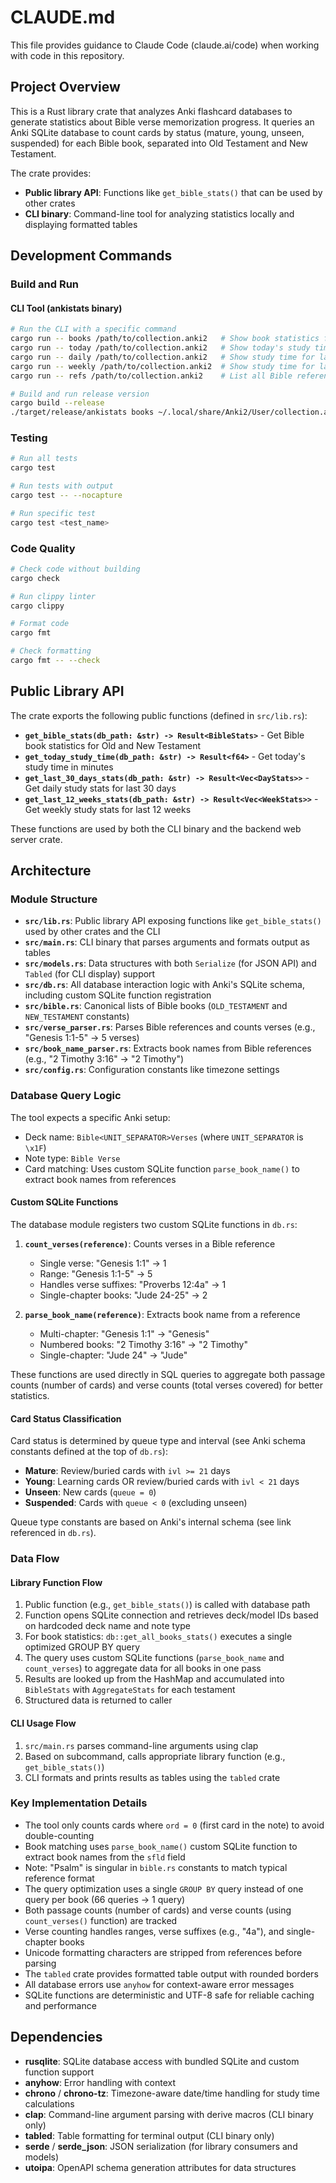 # CLAUDE.md

This file provides guidance to Claude Code (claude.ai/code) when working with code in this repository.

## Project Overview

This is a Rust library crate that analyzes Anki flashcard databases to generate statistics about Bible verse memorization progress. It queries an Anki SQLite database to count cards by status (mature, young, unseen, suspended) for each Bible book, separated into Old Testament and New Testament.

The crate provides:
- **Public library API**: Functions like `get_bible_stats()` that can be used by other crates
- **CLI binary**: Command-line tool for analyzing statistics locally and displaying formatted tables

## Development Commands

### Build and Run

#### CLI Tool (ankistats binary)
```bash
# Run the CLI with a specific command
cargo run -- books /path/to/collection.anki2   # Show book statistics for OT/NT
cargo run -- today /path/to/collection.anki2   # Show today's study time
cargo run -- daily /path/to/collection.anki2   # Show study time for last 30 days
cargo run -- weekly /path/to/collection.anki2  # Show study time for last 12 weeks
cargo run -- refs /path/to/collection.anki2    # List all Bible references in database

# Build and run release version
cargo build --release
./target/release/ankistats books ~/.local/share/Anki2/User/collection.anki2
```

### Testing
```bash
# Run all tests
cargo test

# Run tests with output
cargo test -- --nocapture

# Run specific test
cargo test <test_name>
```

### Code Quality
```bash
# Check code without building
cargo check

# Run clippy linter
cargo clippy

# Format code
cargo fmt

# Check formatting
cargo fmt -- --check
```

## Public Library API

The crate exports the following public functions (defined in `src/lib.rs`):

- **`get_bible_stats(db_path: &str) -> Result<BibleStats>`** - Get Bible book statistics for Old and New Testament
- **`get_today_study_time(db_path: &str) -> Result<f64>`** - Get today's study time in minutes
- **`get_last_30_days_stats(db_path: &str) -> Result<Vec<DayStats>>`** - Get daily study stats for last 30 days
- **`get_last_12_weeks_stats(db_path: &str) -> Result<Vec<WeekStats>>`** - Get weekly study stats for last 12 weeks

These functions are used by both the CLI binary and the backend web server crate.

## Architecture

### Module Structure

- **`src/lib.rs`**: Public library API exposing functions like `get_bible_stats()` used by other crates and the CLI
- **`src/main.rs`**: CLI binary that parses arguments and formats output as tables
- **`src/models.rs`**: Data structures with both `Serialize` (for JSON API) and `Tabled` (for CLI display) support
- **`src/db.rs`**: All database interaction logic with Anki's SQLite schema, including custom SQLite function registration
- **`src/bible.rs`**: Canonical lists of Bible books (`OLD_TESTAMENT` and `NEW_TESTAMENT` constants)
- **`src/verse_parser.rs`**: Parses Bible references and counts verses (e.g., "Genesis 1:1-5" → 5 verses)
- **`src/book_name_parser.rs`**: Extracts book names from Bible references (e.g., "2 Timothy 3:16" → "2 Timothy")
- **`src/config.rs`**: Configuration constants like timezone settings

### Database Query Logic

The tool expects a specific Anki setup:
- Deck name: `Bible<UNIT_SEPARATOR>Verses` (where `UNIT_SEPARATOR` is `\x1F`)
- Note type: `Bible Verse`
- Card matching: Uses custom SQLite function `parse_book_name()` to extract book names from references

#### Custom SQLite Functions

The database module registers two custom SQLite functions in `db.rs`:

1. **`count_verses(reference)`**: Counts verses in a Bible reference
   - Single verse: "Genesis 1:1" → 1
   - Range: "Genesis 1:1-5" → 5
   - Handles verse suffixes: "Proverbs 12:4a" → 1
   - Single-chapter books: "Jude 24-25" → 2

2. **`parse_book_name(reference)`**: Extracts book name from a reference
   - Multi-chapter: "Genesis 1:1" → "Genesis"
   - Numbered books: "2 Timothy 3:16" → "2 Timothy"
   - Single-chapter: "Jude 24" → "Jude"

These functions are used directly in SQL queries to aggregate both passage counts (number of cards) and verse counts (total verses covered) for better statistics.

#### Card Status Classification

Card status is determined by queue type and interval (see Anki schema constants defined at the top of `db.rs`):
- **Mature**: Review/buried cards with `ivl >= 21` days
- **Young**: Learning cards OR review/buried cards with `ivl < 21` days
- **Unseen**: New cards (`queue = 0`)
- **Suspended**: Cards with `queue < 0` (excluding unseen)

Queue type constants are based on Anki's internal schema (see link referenced in `db.rs`).

### Data Flow

#### Library Function Flow
1. Public function (e.g., `get_bible_stats()`) is called with database path
2. Function opens SQLite connection and retrieves deck/model IDs based on hardcoded deck name and note type
3. For book statistics: `db::get_all_books_stats()` executes a single optimized GROUP BY query
4. The query uses custom SQLite functions (`parse_book_name` and `count_verses`) to aggregate data for all books in one pass
5. Results are looked up from the HashMap and accumulated into `BibleStats` with `AggregateStats` for each testament
6. Structured data is returned to caller

#### CLI Usage Flow
1. `src/main.rs` parses command-line arguments using clap
2. Based on subcommand, calls appropriate library function (e.g., `get_bible_stats()`)
3. CLI formats and prints results as tables using the `tabled` crate

### Key Implementation Details

- The tool only counts cards where `ord = 0` (first card in the note) to avoid double-counting
- Book matching uses `parse_book_name()` custom SQLite function to extract book names from the `sfld` field
- Note: "Psalm" is singular in `bible.rs` constants to match typical reference format
- The query optimization uses a single `GROUP BY` query instead of one query per book (66 queries → 1 query)
- Both passage counts (number of cards) and verse counts (using `count_verses()` function) are tracked
- Verse counting handles ranges, verse suffixes (e.g., "4a"), and single-chapter books
- Unicode formatting characters are stripped from references before parsing
- The `tabled` crate provides formatted table output with rounded borders
- All database errors use `anyhow` for context-aware error messages
- SQLite functions are deterministic and UTF-8 safe for reliable caching and performance

## Dependencies

- **rusqlite**: SQLite database access with bundled SQLite and custom function support
- **anyhow**: Error handling with context
- **chrono** / **chrono-tz**: Timezone-aware date/time handling for study time calculations
- **clap**: Command-line argument parsing with derive macros (CLI binary only)
- **tabled**: Table formatting for terminal output (CLI binary only)
- **serde** / **serde_json**: JSON serialization (for library consumers and models)
- **utoipa**: OpenAPI schema generation attributes for data structures
